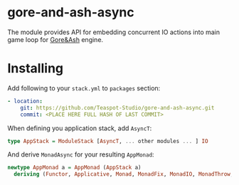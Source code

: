 gore-and-ash-async
==================

The module provides API for embedding concurrent IO actions into main game loop for [Gore&Ash](https://github.com/Teaspot-Studio/gore-and-ash) engine.

Installing
==========

Add following to your `stack.yml` to `packages` section:
```yaml
- location:
    git: https://github.com/Teaspot-Studio/gore-and-ash-async.git
    commit: <PLACE HERE FULL HASH OF LAST COMMIT> 
```

When defining you application stack, add `AsyncT`:
``` haskell
type AppStack = ModuleStack [AsyncT, ... other modules ... ] IO
```

And derive `MonadAsync` for your resulting `AppMonad`:
``` haskell
newtype AppMonad a = AppMonad (AppStack a)
  deriving (Functor, Applicative, Monad, MonadFix, MonadIO, MonadThrow, MonadCatch, MonadAsync)
```
